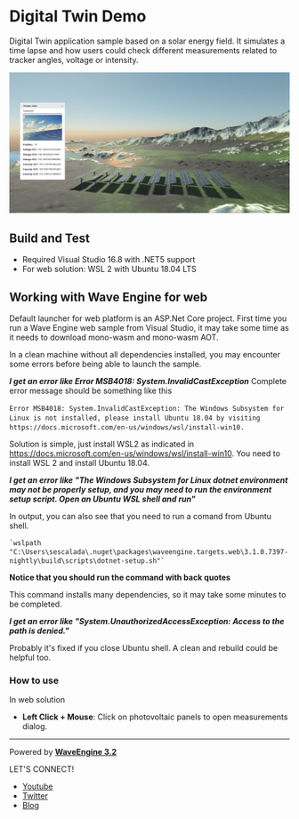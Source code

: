 # Digital Twin Demo
Digital Twin application sample based on a solar energy field. It simulates a time lapse and how
users could check different measurements related to tracker angles, voltage or intensity.

![alt Digital Twin Demo](Images/Measurements.JPG)

## Build and Test
- Required Visual Studio 16.8 with .NET5 support
- For web solution: WSL 2 with Ubuntu 18.04 LTS

## Working with Wave Engine for web
Default launcher for web platform is an ASP.Net Core project. First time you run a Wave Engine web sample from Visual Studio, it may take some time as it needs to download mono-wasm and mono-wasm AOT.

In a clean machine without all dependencies installed, you may encounter some errors before being able to launch the sample.

_**I get an error like Error MSB4018: System.InvalidCastException**_
Complete error message should be something like this

```Error MSB4018: System.InvalidCastException: The Windows Subsystem for Linux is not installed, please install Ubuntu 18.04 by visiting https://docs.microsoft.com/en-us/windows/wsl/install-win10.```

Solution is simple, just install WSL2 as indicated in https://docs.microsoft.com/en-us/windows/wsl/install-win10. You need to install WSL 2 and install Ubuntu 18.04.

_**I get an error like "The Windows Subsystem for Linux dotnet environment may not be properly setup, and you may need to run the environment setup script. Open an Ubuntu WSL shell and run"**_

In output, you can also see that you need to run a comand from Ubuntu shell. 
```
`wslpath "C:\Users\sescalada\.nuget\packages\waveengine.targets.web\3.1.0.7397-nightly\build\scripts\dotnet-setup.sh"`
```
**Notice that you should run the command with back quotes**

This command installs many dependencies, so it may take some minutes to be completed.

_**I get an error like "System.UnauthorizedAccessException: Access to the path is denied."**_

Probably it's fixed if you close Ubuntu shell. A clean and rebuild could be helpful too.

### How to use
In web solution
 * **Left Click + Mouse**: Click on photovoltaic panels to open measurements dialog.

----
Powered by **[WaveEngine 3.2](http://www.waveengine.net)**

LET'S CONNECT!

- [Youtube](https://www.youtube.com/subscription_center?add_user=WaveEngineChannel)
- [Twitter](https://twitter.com/WaveEngineTeam)
- [Blog](http://geeks.ms/waveengineteam/)
